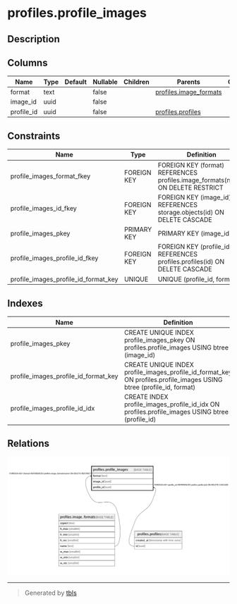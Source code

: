 # profiles.profile_images

## Description

## Columns

| Name | Type | Default | Nullable | Children | Parents | Comment |
| ---- | ---- | ------- | -------- | -------- | ------- | ------- |
| format | text |  | false |  | [profiles.image_formats](profiles.image_formats.md) |  |
| image_id | uuid |  | false |  |  |  |
| profile_id | uuid |  | false |  | [profiles.profiles](profiles.profiles.md) |  |

## Constraints

| Name | Type | Definition |
| ---- | ---- | ---------- |
| profile_images_format_fkey | FOREIGN KEY | FOREIGN KEY (format) REFERENCES profiles.image_formats(name) ON DELETE RESTRICT |
| profile_images_id_fkey | FOREIGN KEY | FOREIGN KEY (image_id) REFERENCES storage.objects(id) ON DELETE CASCADE |
| profile_images_pkey | PRIMARY KEY | PRIMARY KEY (image_id) |
| profile_images_profile_id_fkey | FOREIGN KEY | FOREIGN KEY (profile_id) REFERENCES profiles.profiles(id) ON DELETE CASCADE |
| profile_images_profile_id_format_key | UNIQUE | UNIQUE (profile_id, format) |

## Indexes

| Name | Definition |
| ---- | ---------- |
| profile_images_pkey | CREATE UNIQUE INDEX profile_images_pkey ON profiles.profile_images USING btree (image_id) |
| profile_images_profile_id_format_key | CREATE UNIQUE INDEX profile_images_profile_id_format_key ON profiles.profile_images USING btree (profile_id, format) |
| profile_images_profile_id_idx | CREATE INDEX profile_images_profile_id_idx ON profiles.profile_images USING btree (profile_id) |

## Relations

![er](profiles.profile_images.png)

---

> Generated by [tbls](https://github.com/k1LoW/tbls)
